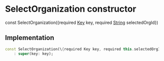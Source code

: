 


# SelectOrganization constructor






const
SelectOrganization(\{required [Key](https://api.flutter.dev/flutter/foundation/Key-class.html) key, required [String](https://api.flutter.dev/flutter/dart-core/String-class.html) selectedOrgId\})





## Implementation

```dart
const SelectOrganization(\{required Key key, required this.selectedOrgId\})
    : super(key: key);
```







